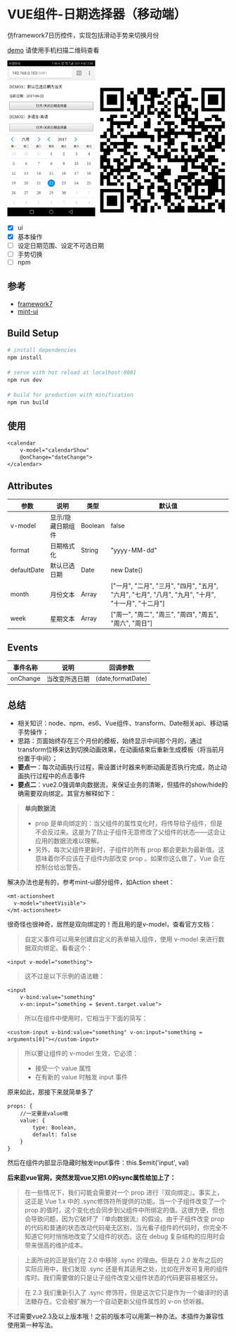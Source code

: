 # VUE组件-日期选择器（移动端）
仿framework7日历控件，实现包括滑动手势来切换月份

[demo](https://lx544690189.github.io/vue-calendar/) 请使用手机扫描二维码查看

<p>
<img src="https://github.com/lx544690189/vue-calendar/blob/master/screenshot/screenshot.png" width="200" float="left"/>
<img src="https://github.com/lx544690189/vue-calendar/blob/master/screenshot/QRcode.png" width="300" float="left"/>
</p>

- [x] ui
- [x] 基本操作
- [ ] 设定日期范围、设定不可选日期
- [ ] 手势切换
- [ ] npm

## 参考
- [framework7](https://github.com/nolimits4web/Framework7)
- [mint-ui](https://github.com/ElemeFE/mint-ui/)

## Build Setup

``` bash
# install dependencies
npm install

# serve with hot reload at localhost:8081
npm run dev

# build for production with minification
npm run build
```
## 使用

```
<calendar
    v-model="calendarShow"
    @onChange="dateChange">
</calendar>
```
## Attributes

参数 | 说明 | 类型 | 默认值
---|--- | --- | ---
v-model | 显示/隐藏日期组件 | Boolean | false
format | 日期格式化 | String | "yyyy-MM-dd"
defaultDate | 默认已选日期 | Date | new Date()
month | 月份文本 | Array | ["一月", "二月", "三月", "四月", "五月", "六月", "七月", "八月", "九月", "十月", "十一月", "十二月"]
week | 星期文本 | Array | ["周一", "周二", "周三", "周四", "周五", "周六", "周日"]

## Events

事件名称 | 说明 | 	回调参数
---|--- | ---
onChange | 当改变所选日期 | (date,formatDate)

## 总结
-   相关知识：node、npm、es6、Vue组件、transform、Date相关api、移动端手势操作；
-   思路：页面始终存在三个月份的模板，始终显示中间那个月的，通过transform位移来达到切换动画效果，在动画结束后重新生成模板（将当前月份置于中间）；
-   **要点一**：每次动画执行过程，需设置计时器来判断动画是否执行完成，防止动画执行过程中的点击事件
-   **要点二**：vue2.0强调单向数据流，来保证业务的清晰，但插件的show/hide的确需要双向绑定。其官方解释如下：
> **单向数据流**
> - prop 是单向绑定的：当父组件的属性变化时，将传导给子组件，但是不会反过来。这是为了防止子组件无意修改了父组件的状态——这会让应用的数据流难以理解。
> -  另外，每次父组件更新时，子组件的所有 prop 都会更新为最新值。这意味着你不应该在子组件内部改变 prop 。如果你这么做了，Vue 会在控制台给出警告。

解决办法也是有的，参考mint-ui部分组件，如Action sheet：
```
<mt-actionsheet
  v-model="sheetVisible">
</mt-actionsheet>
```
很奇怪也很神奇，居然是双向绑定的！而且用的是v-model，查看官方文档：
> 自定义事件可以用来创建自定义的表单输入组件，使用 v-model 来进行数据双向绑定。看看这个：

```
<input v-model="something">
```
> 这不过是以下示例的语法糖：
```
<input
    v-bind:value="something"
    v-on:input="something = $event.target.value">
```
> 所以在组件中使用时，它相当于下面的简写：

```
<custom-input v-bind:value="something" v-on:input="something = arguments[0]"></custom-input>
```

> 所以要让组件的 v-model 生效，它必须：
> - 接受一个 value 属性
> - 在有新的 value 时触发 input 事件

原来如此，那接下来就简单多了
```
props: {
    //一定要是value哦
	value: {
		type: Boolean,
		default: false
	}
}
```
然后在组件内部显示隐藏时触发input事件：this.$emit('input', val)

**后来逛vue官网，突然发现vue又把1.0的sync属性给加上了：**
> 在一些情况下，我们可能会需要对一个 prop 进行『双向绑定』。事实上，这正是 Vue 1.x 中的 .sync修饰符所提供的功能。当一个子组件改变了一个 prop 的值时，这个变化也会同步到父组件中所绑定的值。这很方便，但也会导致问题，因为它破坏了『单向数据流』的假设。由于子组件改变 prop 的代码和普通的状态改动代码毫无区别，当光看子组件的代码时，你完全不知道它何时悄悄地改变了父组件的状态。这在 debug 复杂结构的应用时会带来很高的维护成本。

> 上面所说的正是我们在 2.0 中移除 .sync 的理由。但是在 2.0 发布之后的实际应用中，我们发现 .sync 还是有其适用之处，比如在开发可复用的组件库时。我们需要做的只是让子组件改变父组件状态的代码更容易被区分。

> 在 2.3 我们重新引入了 .sync 修饰符，但是这次它只是作为一个编译时的语法糖存在。它会被扩展为一个自动更新父组件属性的 v-on 侦听器。

不过需要vue2.3及以上版本哦！之前的版本可以用第一种办法。本插件为兼容性使用第一种写法。